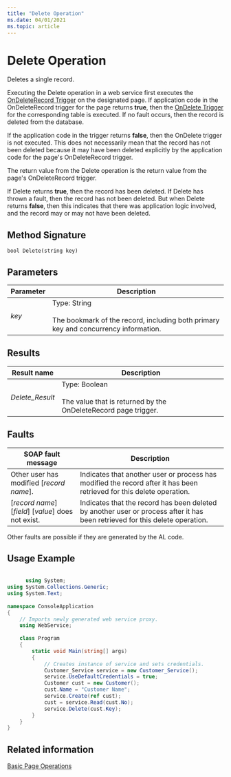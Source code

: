 ```yaml
---
title: "Delete Operation"
ms.date: 04/01/2021
ms.topic: article
---
```

# Delete Operation
Deletes a single record.  
  
 Executing the Delete operation in a web service first executes the [OnDeleteRecord Trigger](../developer/triggers-auto/page/devenv-OnDeleteRecord-page-Trigger.md) on the designated page. If application code in the OnDeleteRecord trigger for the page returns **true**, then the [OnDelete Trigger](../developer/triggers-auto/table/devenv-OnDelete-table-Trigger.md) for the corresponding table is executed. If no fault occurs, then the record is deleted from the database.  
  
 If the application code in the trigger returns **false**, then the OnDelete trigger is not executed. This does not necessarily mean that the record has not been deleted because it may have been deleted explicitly by the application code for the page's OnDeleteRecord trigger.  
  
 The return value from the Delete operation is the return value from the page's OnDeleteRecord trigger.  
  
 If Delete returns **true**, then the record has been deleted. If Delete has thrown a fault, then the record has not been deleted. But when Delete returns **false**, then this indicates that there was application logic involved, and the record may or may not have been deleted.  
  
## Method Signature  
 `bool Delete(string key)`  
  
## Parameters  
  
|Parameter|Description|  
|---------------|-----------------|  
|*key*|Type: String<br /><br /> The bookmark of the record, including both primary key and concurrency information.|  
  
## Results  
  
|Result name|Description|  
|-----------------|-----------------|  
|*Delete\_Result*|Type: Boolean<br /><br /> The value that is returned by the OnDeleteRecord page trigger.|  
  
## Faults  
  
|SOAP fault message|Description|  
|------------------------|-----------------|  
|Other user has modified \[*record name*\].|Indicates that another user or process has modified the record after it has been retrieved for this delete operation.|  
|\[*record name*\] \[*field*\] \[*value*\] does not exist.|Indicates that the record has been deleted by another user or process after it has been retrieved for this delete operation.|  
  
 Other faults are possible if they are generated by the AL code.  
  
## Usage Example  
  
```c#  
  
      using System;  
using System.Collections.Generic;  
using System.Text;  
  
namespace ConsoleApplication  
{  
    // Imports newly generated web service proxy.  
    using WebService;   
  
    class Program  
    {  
        static void Main(string[] args)  
        {  
            // Creates instance of service and sets credentials.  
            Customer_Service service = new Customer_Service();  
            service.UseDefaultCredentials = true;  
            Customer cust = new Customer();  
            cust.Name = "Customer Name";  
            service.Create(ref cust);  
            cust = service.Read(cust.No);  
            service.Delete(cust.Key);  
        }  
    }  
}  
```  
  
## Related information  
 [Basic Page Operations](Basic-Page-Operations.md)
